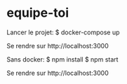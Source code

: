 # equipe-toi

Lancer le projet:
$ docker-compose up

Se rendre sur http://localhost:3000

Sans docker:
$ npm install
$ npm start

Se rendre sur http://localhost:3000